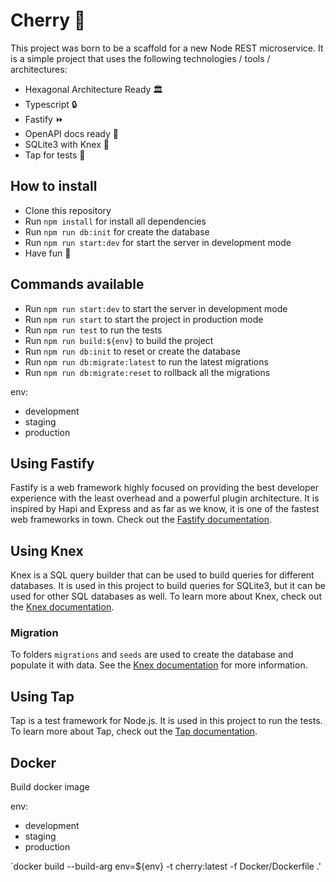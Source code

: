 # Cherry 🍒

This project was born to be a scaffold for a new Node REST microservice. It is a simple project that uses the following technologies / tools / architectures:

- Hexagonal Architecture Ready 🏛
- Typescript 🔒
- Fastify ⏩
- OpenAPI docs ready 📖
- SQLite3 with Knex 🔧
- Tap for tests 🧪

## How to install

- Clone this repository
- Run `npm install` for install all dependencies
- Run `npm run db:init` for create the database
- Run `npm run start:dev` for start the server in development mode
- Have fun 🎉

## Commands available

- Run `npm run start:dev` to start the server in development mode
- Run `npm run start` to start the project in production mode
- Run `npm run test` to run the tests
- Run `npm run build:${env}` to build the project
- Run `npm run db:init` to reset or create the database
- Run `npm run db:migrate:latest` to run the latest migrations
- Run `npm run db:migrate:reset` to rollback all the migrations

env:

- development
- staging
- production

## Using Fastify

Fastify is a web framework highly focused on providing the best developer experience with the least overhead and a powerful plugin architecture. It is inspired by Hapi and Express and as far as we know, it is one of the fastest web frameworks in town. Check out the [Fastify documentation](https://www.fastify.io/docs/latest/).

## Using Knex

Knex is a SQL query builder that can be used to build queries for different databases. It is used in this project to build queries for SQLite3, but it can be used for other SQL databases as well. To learn more about Knex, check out the [Knex documentation](http://knexjs.org/).

### Migration

To folders `migrations` and `seeds` are used to create the database and populate it with data. See the [Knex documentation](http://knexjs.org/) for more information.

## Using Tap

Tap is a test framework for Node.js. It is used in this project to run the tests. To learn more about Tap, check out the [Tap documentation](https://node-tap.org/).

## Docker

Build docker image

env:

- development
- staging
- production

`docker build --build-arg env=${env} -t cherry:latest -f Docker/Dockerfile .'